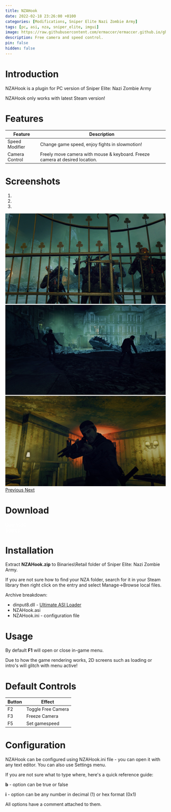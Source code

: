 ```yaml
---
title: NZAHook
date: 2022-02-18 23:26:00 +0100
categories: [Modifications, Sniper Elite Nazi Zombie Army]
tags: [pc, asi, nza, sniper_elite, imgui]   
image: https://raw.githubusercontent.com/ermaccer/ermaccer.github.io/gh-pages/assets/mods/nza/nzahook/1.jpg
description: Free camera and speed control.
pin: false
hidden: false
---
```


# Introduction
NZAHook is a plugin for PC version of Sniper Elite: Nazi Zombie Army

<div class="alert bg-dark">
 NZAHook only works with latest Steam version!
</div>


# Features

| Feature | Description |
| --- | --- |
|Speed Modifier| Change game speed, enjoy fights in slowmotion!  |
|Camera Control| Freely move camera with mouse & keyboard. Freeze camera at desired location. |



# Screenshots

<div id="carouselScreenshots" class="carousel slide" data-ride="carousel">
  <ol class="carousel-indicators">
    <li data-target="#carouselScreenshots" data-slide-to="0" class="active"></li>
    <li data-target="#carouselScreenshots" data-slide-to="1"></li>
    <li data-target="#carouselScreenshots" data-slide-to="2"></li>
  </ol>
  <div class="carousel-inner">
    <div class="carousel-item active">
      <img class="d-block w-100" src="https://raw.githubusercontent.com/ermaccer/ermaccer.github.io/gh-pages/assets/mods/nza/nzahook/1.jpg">
    </div>
    <div class="carousel-item">
      <img class="d-block w-100" src="https://raw.githubusercontent.com/ermaccer/ermaccer.github.io/gh-pages/assets/mods/nza/nzahook/2.jpg">
    </div>
    <div class="carousel-item">
      <img class="d-block w-100" src="https://raw.githubusercontent.com/ermaccer/ermaccer.github.io/gh-pages/assets/mods/nza/nzahook/3.jpg">
    </div>
  </div>
  <a class="carousel-control-prev" href="#carouselScreenshots" role="button" data-slide="prev">
    <span class="carousel-control-prev-icon" aria-hidden="true"></span>
    <span class="sr-only">Previous</span>
  </a>
  <a class="carousel-control-next" href="#carouselScreenshots" role="button" data-slide="next">
    <span class="carousel-control-next-icon" aria-hidden="true"></span>
    <span class="sr-only">Next</span>
  </a>
</div>

# Download

<a class="btn btn-block btn-dark bg-dark text-gray btn-lg" style="color: white;" href="https://github.com/ermaccer/NZAHook/releases/latest/download/NZAHook.zip" role="button">
<i class="fas fa-download"></i>
Download
</a>
<br>
<a class="btn btn-block btn-dark bg-dark text-gray btn-lg" style="color: white;" href="https://github.com/ermaccer/NZAHook/" role="button">
<i class="fab fa-github"></i>
Source
</a>


# Installation 

Extract **NZAHook.zip** to Binaries\Retail folder of Sniper Elite: Nazi Zombie Army.

If you are not sure how to find your NZA folder, search for it in your Steam library then right click on the entry and select Manage->Browse local files.

Archive breakdown:

 - dinput8.dll - [Ultimate ASI Loader](https://github.com/ThirteenAG/Ultimate-ASI-Loader/)
 - NZAHook.asi 
 - NZAHook.ini - configuration file


# Usage

 By default **F1** will open or close in-game menu.


<div class="alert bg-dark">
 Due to how the game rendering works, 2D screens such as loading or intro's will glitch with menu active!
</div>



# Default Controls

| Button | Effect |
| --- | --- |
| F2 | Toggle Free Camera |
| F3 | Freeze Camera |
| F5 | Set gamespeed |

# Configuration

NZAHook can be configured using NZAHook.ini file - you can open it with any text editor.
You can also use Settings menu.


If you are not sure what to type where, here's a quick reference guide:

**b** - option can be true or false

**i** - option can be any number in decimal (1) or hex format (0x1)

All options have a comment attached to them.



